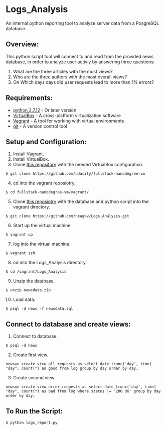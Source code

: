 # Logs_Analysis

An internal python reporting tool to analyze server data from a PosgreSQL database.

## Overview:

This python script tool will connect to and read from the provided news database, in order to analyze user activiy by answering three questions:

1. What are the three articles with the most views?
2. Who are the three authors with the most overall views?
3. On Which days days did user requests lead to more than 1% errors?

## Requirements:

* [python 2.7.12](https://www.python.org/download/releases/2.7/) - Or later version
* [VirtualBox](https://www.virtualbox.org/wiki/Download_Old_Builds_5_1) - A cross-platform virtualization software
* [Vagrant](https://www.vagrantup.com/downloads.html) - A tool for working with virtual environments
* [git](https://git-scm.com/downloads) - A version control tool

## Setup and Configuration:

1. Install Vagrant.
2. Install VirtualBox.
3. Clone [this repository](https://github.com/udacity/fullstack-nanodegree-vm) with the 	 needed VirtualBox configuration.
```
$ git clone https://github.com/udacity/fullstack-nanodegree-vm
```
4. cd into the vagrant reposiotry.
```
$ cd fullstack-nanodegree-vm/vagrant/
```
5. Clone [this reposiotry](https://github.com/neagkv/Logs_Analysis.git) with
	the database and python script into the vagrant directory.
```
$ git clone https://github.com/neagkv/Logs_Analysis.git
```
6. Start up the virtual machine.
```
$ vagrant up
```
7. log into the virtual machine.
```
$ vagrant ssh
```
8. cd into the Logs_Analysis directory.
```
$ cd /vagrant/Logs_Analysis
```
9. Unzip the database.
```
$ unzip newsdata.zip
```
10. Load data.
```
$ psql -d news -f newsdata.sql
```
## Connect to database and create views:

1. Connect to database.
```
$ psql -d news
```

2. Create first view.
```
news=> create view all_requests as select date_trunc('day', time) "day", count(*) as good from log group by day order by day;
```
3. Create second view.
```
news=> create view error_requests as select date_trunc('day', time) "day", count(*) as bad from log where status != '200 OK' group by day order by day;
```

## To Run the Script:

```
$ python logs_report.py
```














